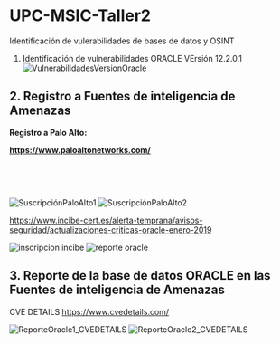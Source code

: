 # UPC-MSIC-Taller2
Identificación de vulerabilidades de bases de datos y OSINT

1. Identificación de vulnerabilidades ORACLE VErsión 12.2.0.1
![VulnerabilidadesVersionOracle](https://user-images.githubusercontent.com/50051493/57171721-b47f8700-6ddc-11e9-9565-b9ec2aa885fa.PNG)


<h2><strong>2. Registro a Fuentes de inteligencia de Amenazas</strong></h2>
<p><strong>Registro a Palo Alto:&nbsp;</strong></p>
<p><strong><a href="https://www.paloaltonetworks.com/">https://www.paloaltonetworks.com/</a></strong></p>
<p>&nbsp;</p>
<p>&nbsp;</p>

![SuscripciónPaloAlto1](https://user-images.githubusercontent.com/50051518/57171682-37eca880-6ddc-11e9-9d77-83d535d631b5.JPG)
![SuscripciónPaloAlto2](https://user-images.githubusercontent.com/50051518/57171687-463ac480-6ddc-11e9-8b79-3b992d06004c.JPG)

https://www.incibe-cert.es/alerta-temprana/avisos-seguridad/actualizaciones-criticas-oracle-enero-2019

![inscripcion incibe](https://user-images.githubusercontent.com/50051421/57171748-1213d380-6ddd-11e9-99a6-6818db51a263.PNG)
![reporte oracle](https://user-images.githubusercontent.com/50051421/57171749-1213d380-6ddd-11e9-8a04-d6e430887f02.PNG)


<h2><strong>3. Reporte de la base de datos ORACLE en las Fuentes de inteligencia de Amenazas</strong></h2>

CVE DETAILS
https://www.cvedetails.com/

![ReporteOracle1_CVEDETAILS](https://user-images.githubusercontent.com/50051518/57171799-ac741700-6ddd-11e9-99f7-61e35c24e866.jpg)
![ReporteOracle2_CVEDETAILS](https://user-images.githubusercontent.com/50051518/57171806-b5fd7f00-6ddd-11e9-9c8f-c698769942ca.jpg)
